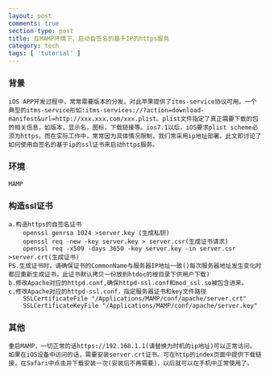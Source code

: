 ```yaml
---
layout: post
comments: true
section-type: post
title: 在MAMP环境下，启动自签名的基于IP的https服务
category: tech
tags: [ 'tutorial' ]
---
```


### 背景
	
	iOS APP开发过程中，常常需要版本的分发。对此苹果提供了itms-service协议可用。一个典型的itms-service形如:itms-services://?action=download-manifest&url=http://xxx.xxx.com/xxx.plist。plist文件指定了真正需要下载的包的相关信息，如版本，显示名，图标，下载链接等。ios7.1以后，iOS要求plist scheme必须为https。而在实际工作中，常常因为具体情况限制，我们常采用ip地址部署。此文即讨论了如何使用自签名的基于ip的ssl证书来启动https服务。
	
### 环境
	MAMP
	
### 构造ssl证书	a.构造https的自签名证书		openssl genrsa 1024 >server.key (生成私钥)		openssl req -new -key server.key > server.csr(生成证书请求)		openssl req -x509 -days 3650 -key server.key -in server.csr >server.crt(生成证书)	PS.生成证书时，请确保证书的CommonName与服务器IP地址一致()每次服务器地址发生变化时都应重新生成证书，此证书默认拷贝一份放到htdoc的根目录下供用户下载)	b.修改Apache对应的httpd.conf,确保httpd-ssl.conf和mod_ssl.so被包含进来。	c.修改Apache对应的httpd-ssl.conf，指定服务器证书和key文件路径		SSLCertificateFile "/Applications/MAMP/conf/apache/server.crt"		SSLCertificateKeyFile "/Applications/MAMP/conf/apache/server.key"
		###	其他	
	重启MAMP，一切正常的话https://192.168.1.1(请替换为时机的ip地址)可以正常访问。	如果在iOS设备中访问的话，需要安装server.crt证书。可在http的index页面中提供下载链接，在Safari中点击并下载安装一次(安装后不再需要)，以后就可以在手机中正常使用了。